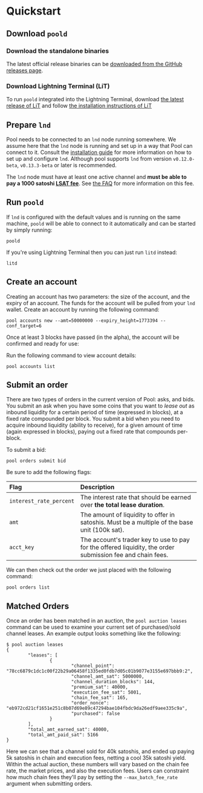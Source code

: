 # Quickstart

## Download `poold`

### Download the standalone binaries

The latest official release binaries can be [downloaded from the GitHub releases page](https://github.com/lightninglabs/pool/releases).

### Download Lightning Terminal \(LiT\)

To run `poold` integrated into the Lightning Terminal, download [the latest release of LiT](https://github.com/lightninglabs/lightning-terminal/releases) and follow [the installation instructions of LiT](https://github.com/lightninglabs/lightning-terminal#execution)

## Prepare `lnd`

Pool needs to be connected to an `lnd` node running somewhere. We assume here
that the `lnd` node is running and set up in a way that Pool can connect to it.
Consult the [installation guide](./install.md) for more information on how to
set up and configure `lnd`. Although pool supports `lnd` from version `v0.12.0-beta`, 
`v0.13.3-beta` or later is recommended.

The `lnd` node must have at least one active channel and **must be able to pay
a 1000 satoshi [LSAT fee](https://lsat.tech)**. See [the FAQ](./faq.md#fees) for
more information on this fee.

## Run `poold`

If `lnd` is configured with the default values and is running on the same machine, `poold` will be able to connect to it automatically and can be started by simply running:

```shell
poold
```

If you're using Lightning Terminal then you can just run `litd` instead:

```shell
litd
```

## Create an account

Creating an account has two parameters: the size of the account, and the expiry of an account. The funds for the account will be pulled from your `lnd` wallet. Create an account by running the following command:

```shell
pool accounts new --amt=50000000 --expiry_height=1773394 --conf_target=6
```

Once at least 3 blocks have passed \(in the alpha\), the account will be confirmed and ready for use:

Run the following command to view account details:

```shell
pool accounts list
```

## Submit an order

There are two types of orders in the current version of Pool: asks, and bids. You submit an ask when you have some coins that you want to _lease out_ as inbound liquidity for a certain period of time \(expressed in blocks\), at a fixed rate compounded per block. You submit a bid when you need to acquire inbound liquidity \(ability to receive\), for a given amount of time \(again expressed in blocks\), paying out a fixed rate that compounds per-block.

To submit a bid:

```shell
pool orders submit bid
```

Be sure to add the following flags:

| Flag | Description |
| :--- | :--- |
| `interest_rate_percent` | The interest rate that should be earned over **the total lease duration**. |
| `amt` | The amount of liquidity to offer in satoshis. Must be a multiple of the base unit \(100k sat\). |
| `acct_key` | The account's trader key to use to pay for the offered liquidity, the order submission fee and chain fees. |

We can then check out the order we just placed with the following command:

```shell
pool orders list
```

## Matched Orders

Once an order has been matched in an auction, the `pool auction leases` command can be used to examine your current set of purchased/sold channel leases. An example output looks something like the following:

```shell
$ pool auction leases
{
        "leases": [
                {
                        "channel_point": "78cc6879c1dc1c00f22b29a06458f1335ed0fdb7d05c01b9077e3155e697bbb9:2",
                        "channel_amt_sat": 5000000,
                        "channel_duration_blocks": 144,
                        "premium_sat": 40000,
                        "execution_fee_sat": 5001,
                        "chain_fee_sat": 165,
                        "order_nonce": "eb972cd21cf1651e251c8b07d69e89c47294bae104fbdc9da26edf9aee335c9a",
                        "purchased": false
                }
        ],
        "total_amt_earned_sat": 40000,
        "total_amt_paid_sat": 5166
}
```

Here we can see that a channel sold for 40k satoshis, and ended up paying 5k satoshis in chain and execution fees, netting a cool 35k satoshi yield. Within the actual auction, these numbers will vary based on the chain fee rate, the market prices, and also the execution fees. Users can constraint how much chain fees they'll pay by setting the `--max_batch_fee_rate` argument when submitting orders.
